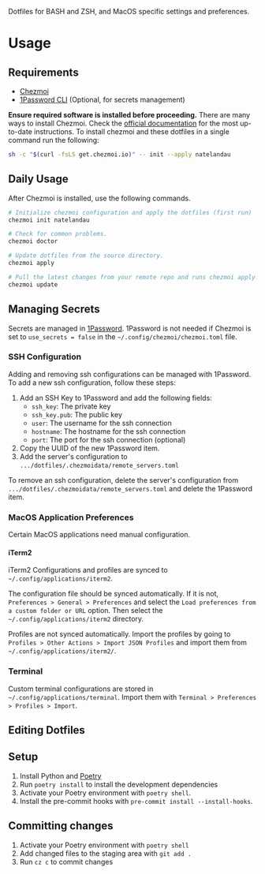 Dotfiles for BASH and ZSH, and MacOS specific settings and preferences.

# Usage

## Requirements

-   [Chezmoi](https://www.chezmoi.io/)
-   [1Password CLI](https://developer.1password.com/docs/cli/) (Optional, for secrets management)

**Ensure required software is installed before proceeding.** There are many ways to install Chezmoi. Check the [official documentation](https://www.chezmoi.io/install/) for the most up-to-date instructions. To install chezmoi and these dotfiles in a single command run the following:

```bash
sh -c "$(curl -fsLS get.chezmoi.io)" -- init --apply natelandau
```

## Daily Usage

After Chezmoi is installed, use the following commands.

```bash
# Initialize chezmoi configuration and apply the dotfiles (first run)
chezmoi init natelandau

# Check for common problems.
chezmoi doctor

# Update dotfiles from the source directory.
chezmoi apply

# Pull the latest changes from your remote repo and runs chezmoi apply.
chezmoi update

```

## Managing Secrets

Secrets are managed in [1Password](https://developer.1password.com/docs/cli/). 1Password is not needed if Chezmoi is set to `use_secrets = false` in the `~/.config/chezmoi/chezmoi.toml` file.

### SSH Configuration

Adding and removing ssh configurations can be managed with 1Password. To add a new ssh configuration, follow these steps:

1. Add an SSH Key to 1Password and add the following fields:
    - `ssh_key`: The private key
    - `ssh_key.pub`: The public key
    - `user`: The username for the ssh connection
    - `hostname`: The hostname for the ssh connection
    - `port`: The port for the ssh connection (optional)
2. Copy the UUID of the new 1Password item.
3. Add the server's configuration to `.../dotfiles/.chezmoidata/remote_servers.toml`

To remove an ssh configuration, delete the server's configuration from `.../dotfiles/.chezmoidata/remote_servers.toml` and delete the 1Password item.

### MacOS Application Preferences

Certain MacOS applications need manual configuration.

#### iTerm2

iTerm2 Configurations and profiles are synced to `~/.config/applications/iterm2`.

The configuration file should be synced automatically. If it is not, `Preferences > General > Preferences` and select the `Load preferences from a custom folder or URL` option. Then select the `~/.config/applications/iterm2` directory.

Profiles are not synced automatically. Import the profiles by going to `Profiles > Other Actions > Import JSON Profiles` and import them from `~/.config/applications/iterm2/`.

### Terminal

Custom terminal configurations are stored in `~/.config/applications/terminal`. Import them with `Terminal > Preferences > Profiles > Import`.

## Editing Dotfiles

## Setup

1. Install Python and [Poetry](https://python-poetry.org)
2. Run `poetry install` to install the development dependencies
3. Activate your Poetry environment with `poetry shell`.
4. Install the pre-commit hooks with `pre-commit install --install-hooks`.

## Committing changes

1. Activate your Poetry environment with `poetry shell`
2. Add changed files to the staging area with `git add .`
3. Run `cz c` to commit changes
